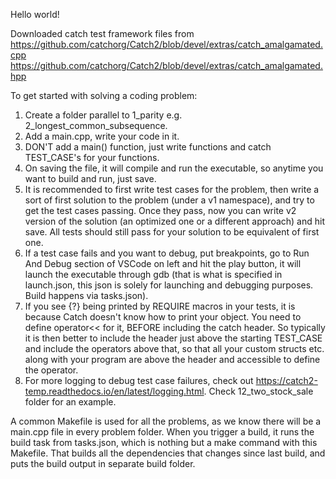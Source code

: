 Hello world!

Downloaded catch test framework files from 
https://github.com/catchorg/Catch2/blob/devel/extras/catch_amalgamated.cpp
https://github.com/catchorg/Catch2/blob/devel/extras/catch_amalgamated.hpp

To get started with solving a coding problem:
1. Create a folder parallel to 1_parity e.g. 2_longest_common_subsequence.
2. Add a main.cpp, write your code in it.
3. DON'T add a main() function, just write functions and catch TEST_CASE's for your functions.
4. On saving the file, it will compile and run the executable, so anytime you want to build and run, just save.
5. It is recommended to first write test cases for the problem, then write a sort of first solution to the problem (under a v1 namespace),
and try to get the test cases passing. Once they pass, now you can write v2 version of the solution (an optimized one or a different approach)
and hit save. All tests should still pass for your solution to be equivalent of first one.
6. If a test case fails and you want to debug, put breakpoints, go to Run And Debug section of VSCode on left and hit the play button, it will launch the executable through gdb (that is what is specified in launch.json, this json is solely for launching and debugging purposes. Build happens via tasks.json).
7. If you see {?} being printed by REQUIRE macros in your tests, it is because Catch doesn't know how to print your object. You need to define operator<< for it,
BEFORE including the catch header. So typically it is then better to include the header just above the starting TEST_CASE and include the operators above that,
so that all your custom structs etc. along with your program are above the header and accessible to define the operator.
8. For more logging to debug test case failures, check out https://catch2-temp.readthedocs.io/en/latest/logging.html. Check 12_two_stock_sale folder for an example.

A common Makefile is used for all the problems, as we know there will be a main.cpp file in every problem folder. When you trigger a build, it runs the build task from tasks.json, which is nothing but a make command with this Makefile. That builds all the dependencies that changes since last build, and puts the build output in separate build folder.
